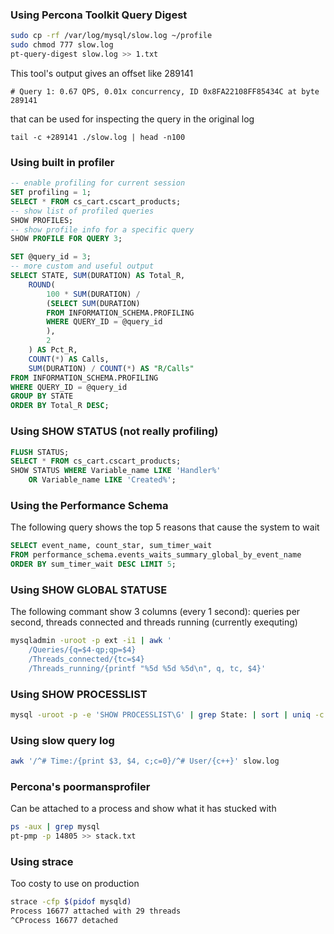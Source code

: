 ### Using Percona Toolkit Query Digest
```bash
sudo cp -rf /var/log/mysql/slow.log ~/profile
sudo chmod 777 slow.log
pt-query-digest slow.log >> 1.txt
```
This tool's output gives an offset like 289141
```
# Query 1: 0.67 QPS, 0.01x concurrency, ID 0x8FA22108FF85434C at byte 289141
```
that can be used for inspecting the query in the original log
```
tail -c +289141 ./slow.log | head -n100
```

### Using built in profiler
```sql
-- enable profiling for current session
SET profiling = 1;
SELECT * FROM cs_cart.cscart_products;
-- show list of profiled queries
SHOW PROFILES;
-- show profile info for a specific query
SHOW PROFILE FOR QUERY 3;

SET @query_id = 3;
-- more custom and useful output
SELECT STATE, SUM(DURATION) AS Total_R,
    ROUND(
        100 * SUM(DURATION) /
        (SELECT SUM(DURATION)
        FROM INFORMATION_SCHEMA.PROFILING
        WHERE QUERY_ID = @query_id
        ),
        2
    ) AS Pct_R,
    COUNT(*) AS Calls,
    SUM(DURATION) / COUNT(*) AS "R/Calls"
FROM INFORMATION_SCHEMA.PROFILING
WHERE QUERY_ID = @query_id
GROUP BY STATE
ORDER BY Total_R DESC;
```

### Using SHOW STATUS (not really profiling)
```sql
FLUSH STATUS;
SELECT * FROM cs_cart.cscart_products;
SHOW STATUS WHERE Variable_name LIKE 'Handler%'
    OR Variable_name LIKE 'Created%';
```

### Using the Performance Schema
The following query shows the top 5 reasons that cause the system to wait
```sql
SELECT event_name, count_star, sum_timer_wait
FROM performance_schema.events_waits_summary_global_by_event_name
ORDER BY sum_timer_wait DESC LIMIT 5;
```

### Using SHOW GLOBAL STATUSЕ
The following commant show 3 columns (every 1 second): queries per second, threads connected and threads running (currently exequting)
```bash
mysqladmin -uroot -p ext -i1 | awk '
    /Queries/{q=$4-qp;qp=$4}
    /Threads_connected/{tc=$4}
    /Threads_running/{printf "%5d %5d %5d\n", q, tc, $4}'
```

### Using SHOW PROCESSLIST
```bash
mysql -uroot -p -e 'SHOW PROCESSLIST\G' | grep State: | sort | uniq -c | sort -rn
````

### Using slow query log
```bash
awk '/^# Time:/{print $3, $4, c;c=0}/^# User/{c++}' slow.log
```

### Percona's poormansprofiler
Can be attached to a process and show what it has stucked with
```bash
ps -aux | grep mysql
pt-pmp -p 14805 >> stack.txt
```

### Using strace
Too costy to use on production
```bash
strace -cfp $(pidof mysqld)
Process 16677 attached with 29 threads
^CProcess 16677 detached
```
